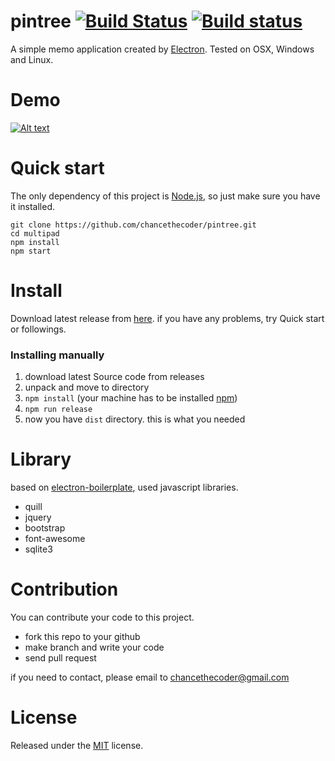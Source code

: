 # pintree [![Build Status](https://travis-ci.org/chancethecoder/pintree.svg?branch=master)](https://travis-ci.org/chancethecoder/pintree) [![Build status](https://ci.appveyor.com/api/projects/status/5ho4817ql2qalvgn?svg=true)](https://ci.appveyor.com/project/chancethecoder/pintree)

A simple memo application created by [Electron](http://electron.atom.io). Tested on OSX, Windows and Linux.  

# Demo

[![Alt text](https://i.ytimg.com/vi/ByvwDRtyv-g/0.jpg)](https://youtu.be/ByvwDRtyv-g)


# Quick start

The only dependency of this project is [Node.js](https://nodejs.org), so just make sure you have it installed.
```
git clone https://github.com/chancethecoder/pintree.git
cd multipad
npm install
npm start
```

# Install

Download latest release from [here](https://github.com/chancethecoder/pintree/releases/latest). if you have any problems, try Quick start or followings.

### Installing manually

1. download latest Source code from releases  
2. unpack and move to directory  
3. `npm install` (your machine has to be installed [npm](https://www.npmjs.com/))  
4. `npm run release`  
5. now you have `dist` directory. this is what you needed  

# Library

based on [electron-boilerplate](https://github.com/szwacz/electron-boilerplate), used javascript libraries.

* quill
* jquery
* bootstrap
* font-awesome
* sqlite3

# Contribution

You can contribute your code to this project.

* fork this repo to your github
* make branch and write your code
* send pull request

if you need to contact, please email to chancethecoder@gmail.com

# License

Released under the [MIT](https://github.com/chancethecoder/pintree/blob/master/LICENSE) license.
